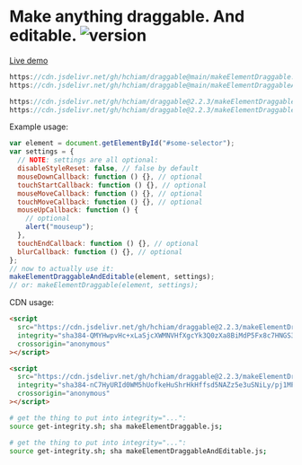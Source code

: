 # Make anything draggable. And editable. ![version](https://img.shields.io/github/release/hchiam/draggable?style=flat-square)

[Live demo](https://codepen.io/hchiam/pen/pobxgBo)

```js
https://cdn.jsdelivr.net/gh/hchiam/draggable@main/makeElementDraggable.js
https://cdn.jsdelivr.net/gh/hchiam/draggable@main/makeElementDraggableAndEditable.js
```

```js
https://cdn.jsdelivr.net/gh/hchiam/draggable@2.2.3/makeElementDraggable.js
https://cdn.jsdelivr.net/gh/hchiam/draggable@2.2.3/makeElementDraggableAndEditable.js
```

Example usage:

```js
var element = document.getElementById("#some-selector");
var settings = {
  // NOTE: settings are all optional:
  disableStyleReset: false, // false by default
  mouseDownCallback: function () {}, // optional
  touchStartCallback: function () {}, // optional
  mouseMoveCallback: function () {}, // optional
  touchMoveCallback: function () {}, // optional
  mouseUpCallback: function () {
    // optional
    alert("mouseup");
  },
  touchEndCallback: function () {}, // optional
  blurCallback: function () {}, // optional
};
// now to actually use it:
makeElementDraggableAndEditable(element, settings);
// or: makeElementDraggable(element, settings);
```

CDN usage:

```html
<script
  src="https://cdn.jsdelivr.net/gh/hchiam/draggable@2.2.3/makeElementDraggable.js"
  integrity="sha384-QMYHwpvHc+xLaSjcXWMNVHfXgcYk3Q0zXa8BiMdP5Fx8c7HNGS3aJrQSu63/+P0a"
  crossorigin="anonymous"
></script>
```

```html
<script
  src="https://cdn.jsdelivr.net/gh/hchiam/draggable@2.2.3/makeElementDraggableAndEditable.js"
  integrity="sha384-nC7HyURId0WM5hUofkeHuShrHkHffsd5NAZz5e3uSNiLy/pj1MPPFXCvJEeos6uO"
  crossorigin="anonymous"
></script>
```

```bash
# get the thing to put into integrity="...":
source get-integrity.sh; sha makeElementDraggable.js;
```

```bash
# get the thing to put into integrity="...":
source get-integrity.sh; sha makeElementDraggableAndEditable.js;
```
